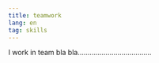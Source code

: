 ```yaml
---
title: teamwork
lang: en
tag: skills
---
```


I work in team bla bla.....................................
